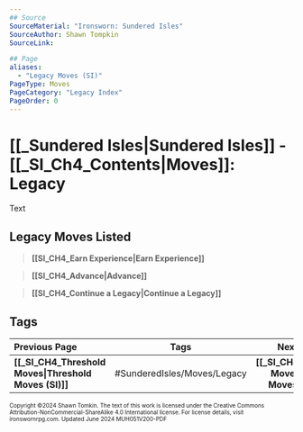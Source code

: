 ```yaml
---
## Source
SourceMaterial: "Ironsworn: Sundered Isles"
SourceAuthor: Shawn Tompkin
SourceLink: 

## Page
aliases: 
  - "Legacy Moves (SI)"
PageType: Moves
PageCategory: "Legacy Index"
PageOrder: 0
---
```

# [[_Sundered Isles|Sundered Isles]] - [[_SI_Ch4_Contents|Moves]]: Legacy
Text
## Legacy Moves Listed
> **[[SI_CH4_Earn Experience|Earn Experience]]**

> **[[SI_CH4_Advance|Advance]]**

> **[[SI_CH4_Continue a Legacy|Continue a Legacy]]**

## Tags

| Previous Page | Tags | Next Page |
| :--- | :---: | ---: |
| **[[_SI_CH4_Threshold Moves\|Threshold Moves (SI)]]** | #SunderedIsles/Moves/Legacy | **[[_SI_CH4_Fate Moves\|Fate Moves (SI)]]** |

<font size=-2>Copyright ©2024 Shawn Tomkin. The text of this work is licensed under the Creative Commons Attribution-NonCommercial-ShareAlike 4.0 International license. For license details, visit ironswornrpg.com. Updated June 2024 MUH051V200-PDF</font>